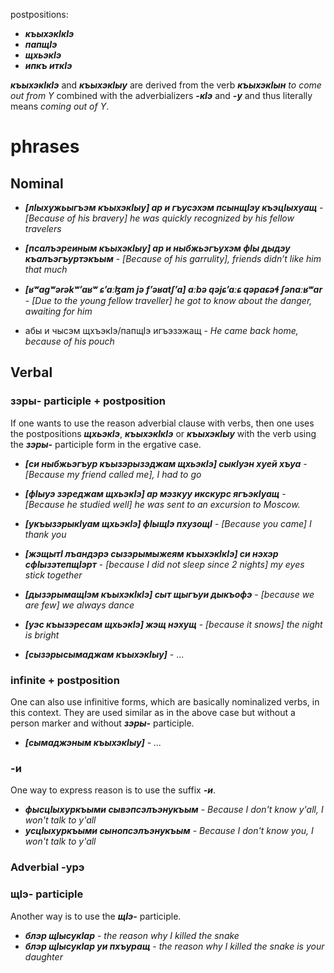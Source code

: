 

postpositions:
- **_къыхэкIкIэ_**
- **_папщIэ_**
- **_щхьэкIэ_**
- **_ипкъ иткIэ_**


**_къыхэкIкIэ_** and **_къыхэкIыу_** are derived from the verb **_къыхэкIын_** _to come out from Y_ combined with the adverbializers **_-кIэ_** and **_-у_** and thus literally means _coming out of Y_.





# phrases


## Nominal
- **_[лIыхужьыгъэм къыхэкIыу] ар и гъусэхэм псынщIэу къэцIыхуащ_** - _[Because of his bravery] he was quickly recognized by his fellow travelers_
- **_[псалъэреиным къыхэкIыу] ар и ныбжьэгъухэм фIы дыдэу къалъэгъуртэкъым_** - _[Because of his garrulity], friends didn’t like him that much_

- **_[ʁʷagʷərəkʷʼaʁʷ ɕʼaːɮam jə fʼəʁatʃʼa] aːbə qəjɕʼaːɕ qəpaɕəɬ ʃənaːʁʷar_** - _[Due to the young fellow traveller] he got to know about the danger, awaiting for him_

- абы и чысэм щхъэкIэ/папщIэ игъэзэжащ -  _He came back home, because of his pouch_

## Verbal

### зэры- participle + postposition
If one wants to use the reason adverbial clause with verbs, then one uses the postpositions **_щхьэкIэ_**, **_къыхэкIкIэ_** or **_къыхэкIыу_** with the verb using the **_зэры-_** participle form in the ergative case.

- **_[си ныбжьэгъур къызэрызэджам щхьэкIэ] сыкIуэн хуей хъуа_** - _[Because my friend called me], I had to go_
- **_[фIыуэ зэреджам щхьэкIэ] ар мэзкуу икскурс ягъэкIуащ_** - _[Because he studied well] he was sent to an excursion to Moscow._
- **_[укъызэрыкIуам щхьэкIэ] фIыщIэ пхузощI_** - _[Because you came] I thank you_
- **_[жэщытI лъандэрэ сызэрымыжеям къыхэкIкIэ] си нэхэр сфIызэтепщIэрт_** - _[because I did not sleep since 2 nights] my eyes stick together_
- **_[дызэрымащIэм къыхэкIкIэ] сыт щыгъуи дыкъофэ_** - _[because we are few] we always dance_

- **_[уэс къызэресам щхьэкIэ] жэщ нэхущ_** - _[because it snows] the night is bright_

- **_[сызэрысымаджам къыхэкIыу]_** - ...


### infinite + postposition

One can also use infinitive forms, which are basically nominalized verbs, in this context. They are used similar as in the above case but without a person marker and without **_зэры-_** participle.

- **_[сымаджэным къыхэкIыу]_** - _..._


### -и

One way to express reason is to use the suffix **_-и_**.

- **_фысцIыхуркъыми сывэпсэлъэнукъым_** - _Because I don't know y'all, I won't talk to y'all_
- **_усцIыхуркъыми сынопсэлъэнукъым_** - _Because I don't know you, I won't talk to y'all_

### Adverbial -урэ


### щIэ- participle
Another way is to use the **_щIэ-_** participle.
- **_блэр щIысукIар_** - _the reason why I killed the snake_
- **_блэр щIысукIар уи пхъуращ_** - _the reason why I killed the snake is your daughter_